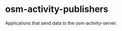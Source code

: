 osm-activity-publishers
=======================

Applications that send data to the osm-activity-server.